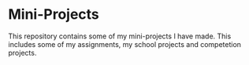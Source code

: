 # Mini-Projects
This repository contains some of my mini-projects I have made. This includes some of my assignments, my school projects and competetion projects.
